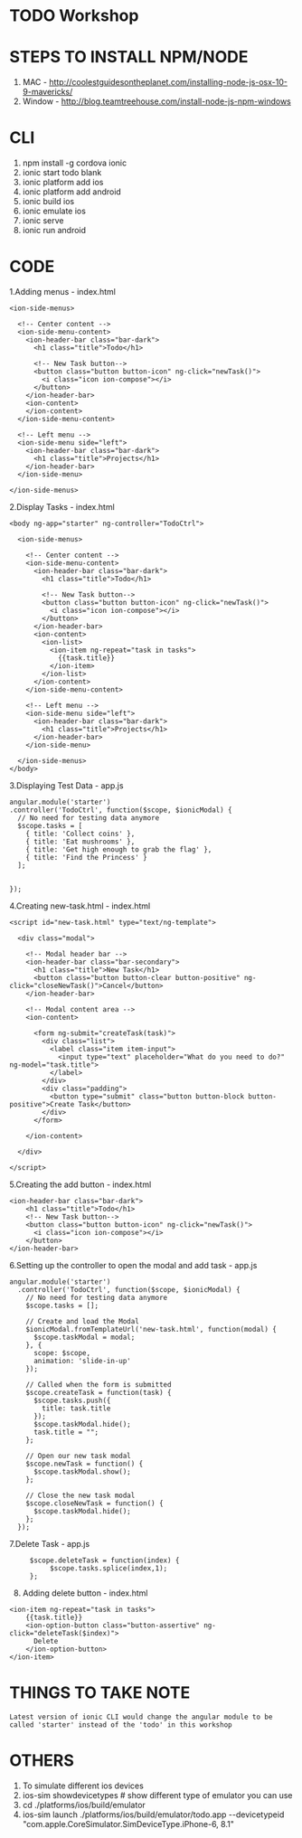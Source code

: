 TODO Workshop
=========================

STEPS TO INSTALL NPM/NODE
=========================
1. MAC - http://coolestguidesontheplanet.com/installing-node-js-osx-10-9-mavericks/
2. Window - http://blog.teamtreehouse.com/install-node-js-npm-windows

CLI
=========================
1. npm install -g cordova ionic
2. ionic start todo blank
2. ionic platform add ios
3. ionic platform add android
4. ionic build ios
5. ionic emulate ios
6. ionic serve
7. ionic run android


CODE
========================
1.Adding menus - index.html
```
<ion-side-menus>

  <!-- Center content -->
  <ion-side-menu-content>
	<ion-header-bar class="bar-dark">
	  <h1 class="title">Todo</h1>

	  <!-- New Task button-->
	  <button class="button button-icon" ng-click="newTask()">
		<i class="icon ion-compose"></i>
	  </button>
	</ion-header-bar>
	<ion-content>
	</ion-content>
  </ion-side-menu-content>

  <!-- Left menu -->
  <ion-side-menu side="left">
	<ion-header-bar class="bar-dark">
	  <h1 class="title">Projects</h1>
	</ion-header-bar>
  </ion-side-menu>

</ion-side-menus>
```
2.Display Tasks - index.html
```
<body ng-app="starter" ng-controller="TodoCtrl">

  <ion-side-menus>

    <!-- Center content -->
    <ion-side-menu-content>
      <ion-header-bar class="bar-dark">
        <h1 class="title">Todo</h1>

        <!-- New Task button-->
        <button class="button button-icon" ng-click="newTask()">
          <i class="icon ion-compose"></i>
        </button>
      </ion-header-bar>
      <ion-content>
        <ion-list>
          <ion-item ng-repeat="task in tasks">
            {{task.title}}
          </ion-item>
        </ion-list>
      </ion-content>
    </ion-side-menu-content>

    <!-- Left menu -->
    <ion-side-menu side="left">
      <ion-header-bar class="bar-dark">
        <h1 class="title">Projects</h1>
      </ion-header-bar>
    </ion-side-menu>

  </ion-side-menus>
</body>
```
3.Displaying Test Data - app.js
```
angular.module('starter')
.controller('TodoCtrl', function($scope, $ionicModal) {
  // No need for testing data anymore
  $scope.tasks = [
	{ title: 'Collect coins' },
	{ title: 'Eat mushrooms' },
	{ title: 'Get high enough to grab the flag' },
	{ title: 'Find the Princess' }
  ];


});

```
4.Creating new-task.html - index.html
```
<script id="new-task.html" type="text/ng-template">

  <div class="modal">

	<!-- Modal header bar -->
	<ion-header-bar class="bar-secondary">
	  <h1 class="title">New Task</h1>
	  <button class="button button-clear button-positive" ng-click="closeNewTask()">Cancel</button>
	</ion-header-bar>

	<!-- Modal content area -->
	<ion-content>

	  <form ng-submit="createTask(task)">
		<div class="list">
		  <label class="item item-input">
			<input type="text" placeholder="What do you need to do?" ng-model="task.title">
		  </label>
		</div>
		<div class="padding">
		  <button type="submit" class="button button-block button-positive">Create Task</button>
		</div>
	  </form>

	</ion-content>

  </div>

</script>
```
5.Creating the add button - index.html
```
<ion-header-bar class="bar-dark">
	<h1 class="title">Todo</h1>
	<!-- New Task button-->
	<button class="button button-icon" ng-click="newTask()">
	  <i class="icon ion-compose"></i>
	</button>
</ion-header-bar>
```
6.Setting up the controller to open the modal and add task - app.js
```
angular.module('starter')
  .controller('TodoCtrl', function($scope, $ionicModal) {
    // No need for testing data anymore
    $scope.tasks = [];

    // Create and load the Modal
    $ionicModal.fromTemplateUrl('new-task.html', function(modal) {
      $scope.taskModal = modal;
    }, {
      scope: $scope,
      animation: 'slide-in-up'
    });

    // Called when the form is submitted
    $scope.createTask = function(task) {
      $scope.tasks.push({
        title: task.title
      });
      $scope.taskModal.hide();
      task.title = "";
    };

    // Open our new task modal
    $scope.newTask = function() {
      $scope.taskModal.show();
    };

    // Close the new task modal
    $scope.closeNewTask = function() {
      $scope.taskModal.hide();
    };
  });

```
7.Delete Task - app.js
```
	 $scope.deleteTask = function(index) {
          $scope.tasks.splice(index,1);
	 };
```
8. Adding delete button - index.html
```
<ion-item ng-repeat="task in tasks">
	{{task.title}}
	<ion-option-button class="button-assertive" ng-click="deleteTask($index)">
	  Delete
	</ion-option-button>
</ion-item>
```
THINGS TO TAKE NOTE
============================
```
Latest version of ionic CLI would change the angular module to be called 'starter' instead of the 'todo' in this workshop

```

OTHERS
================
1. To simulate different ios devices
  1. ios-sim showdevicetypes # show different type of emulator you can use
  2. cd ./platforms/ios/build/emulator
  3. ios-sim launch ./platforms/ios/build/emulator/todo.app --devicetypeid "com.apple.CoreSimulator.SimDeviceType.iPhone-6, 8.1"

